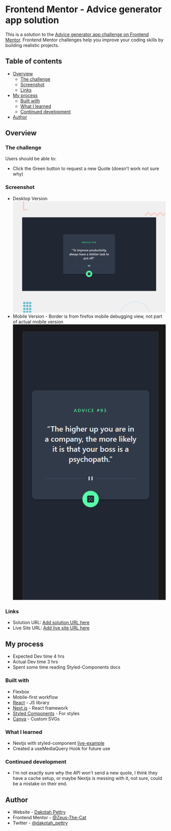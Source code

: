 # Frontend Mentor - Advice generator app solution

This is a solution to the [Advice generator app challenge on Frontend Mentor](https://www.frontendmentor.io/challenges/advice-generator-app-QdUG-13db). Frontend Mentor challenges help you improve your coding skills by building realistic projects.

## Table of contents

- [Overview](#overview)
  - [The challenge](#the-challenge)
  - [Screenshot](#screenshot)
  - [Links](#links)
- [My process](#my-process)
  - [Built with](#built-with)
  - [What I learned](#what-i-learned)
  - [Continued development](#continued-development)
- [Author](#author)

## Overview

### The challenge

Users should be able to:

- Click the Green button to request a new Quote (doesn't work not sure why)

### Screenshot
- Desktop Version
![](./screenshot.png)
- Mobile Version - Border is from firefox mobile debugging view, not part of actual mobile version
![](./screenshot_m.png)


### Links

- Solution URL: [Add solution URL here](https://github.com/Zeus-The-Cat/advice-generator-app-main)
- Live Site URL: [Add live site URL here](https://advice-generator-app-main-alpha.vercel.app/)

## My process

- Expected Dev time 4 hrs
- Actual Dev time   3 hrs
- Spent some time reading Styled-Components docs

### Built with

- Flexbox
- Mobile-first workflow
- [React](https://reactjs.org/) - JS library
- [Next.js](https://nextjs.org/) - React framework
- [Styled Components](https://styled-components.com/) - For styles
- [Canva](https://www.canva.com/) - Custom SVGs

### What I learned

- Nextjs with styled-component [live-example](https://github.com/vercel/next.js/tree/main/examples/with-styled-components)
- Created a useMediaQuery Hook for future use

### Continued development

- I'm not exactly sure why the API won't send a new quote, I think they have a cache setup, or maybe Nextjs is messing with it, not sure, could be a mistake on their end. 

## Author

- Website - [Dakotah Pettry](https://www.your-site.com)
- Frontend Mentor - [@Zeus-The-Cat](https://www.frontendmentor.io/profile/Zeus-The-Cat)
- Twitter - [@dakotah_pettry](https://www.twitter.com/dakotah_pettry)


